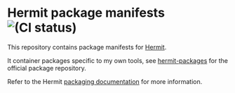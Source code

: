 # Hermit package manifests ![(CI status)](https://github.com/MatthewDolan/hermit-packages/workflows/CI/badge.svg)

This repository contains package manifests for [Hermit](https://cashapp.github.io/hermit/).

It container packages specific to my own tools, see [hermit-packages](https://github.com/cashapp/hermit-packages)
for the official package repository.

Refer to the Hermit [packaging documentation](https://cashapp.github.io/hermit/packaging/) for more information.
